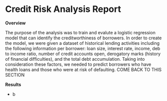 # Credit Risk Analysis Report

**Overview**

The purpose of the analysis was to train and evalute a logistic regression model that can identify the creditworthiness of borrowers. In order to create the model, we were given a dataset of historical lending activities including the following information per borrower: loan size, interest rate, income, deb to income ratio, number of credit accounts open, derogatory marks (history of financial difficulties), and the total debt accumulation. Taking into consideration these factors, we needed to predict borrowers who have health loans and those who were at risk of defaulting. COME BACK TO THIS SECTION


**Results**

* b
